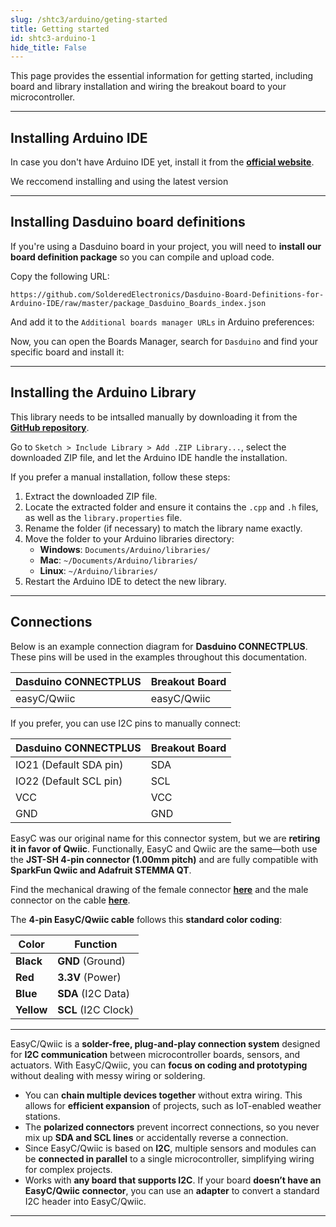 ```yaml
---
slug: /shtc3/arduino/geting-started 
title: Getting started
id: shtc3-arduino-1 
hide_title: False
---
```


This page provides the essential information for getting started, including board and library installation and wiring the breakout board to your microcontroller.

---

## Installing Arduino IDE

In case you don't have Arduino IDE yet, install it from the [**official website**](https://www.arduino.cc/en/software).

<InfoBox>We reccomend installing and using the latest version</InfoBox>

<CenteredImage src="/img/arduino_ide.png" alt="Arduino IDE" width="450px" caption="Arduino IDE" />

---

## Installing Dasduino board definitions

If you're using a Dasduino board in your project, you will need to **install our board definition package** so you can compile and upload code. 

Copy the following URL:

```
https://github.com/SolderedElectronics/Dasduino-Board-Definitions-for-Arduino-IDE/raw/master/package_Dasduino_Boards_index.json
```

And add it to the `Additional boards manager URLs` in Arduino preferences:

<CenteredImage src="/img/add_board_def.png" alt="Add Dasduino to Arduino boards Manager" caption="Adding the Dasduino boards link to Arduino IDE" width="600px" />

Now, you can open the Boards Manager, search for `Dasduino` and find your specific board and install it:
<CenteredImage src="/img/install_dasduino_board_defs.png" alt="Install Dasduino boards" caption="Installing Dasduino boards" width="300px" />

---

## Installing the Arduino Library

<!--
In the Arduino Library Manager, search for `SHTC3 Soldered Library` library and click `Install`:
<CenteredImage src="/img/install_lib.png" alt="Install SHTC3 Soldered Library" caption="Installing the Arduino library" width="400px" />

<WarningBox>This is a placeholder image! It needs to be replaced when the library is uploaded to Arduino Library Manager.</WarningBox>
-->
<WarningBox>This library needs to be intsalled manually by downloading it from the [**GitHub repository**](https://github.com/SolderedElectronics/Soldered-SHTC3-Temperature-Humidity-Sensor-Arduino-Library).</WarningBox> 

Go to `Sketch > Include Library > Add .ZIP Library...`, select the downloaded ZIP file, and let the Arduino IDE handle the installation.

<InfoBox>
If you prefer a manual installation, follow these steps:

1. Extract the downloaded ZIP file.
2. Locate the extracted folder and ensure it contains the `.cpp` and `.h` files, as well as the `library.properties` file.
3. Rename the folder (if necessary) to match the library name exactly.
4. Move the folder to your Arduino libraries directory:
   - **Windows**: `Documents/Arduino/libraries/`
   - **Mac**: `~/Documents/Arduino/libraries/`
   - **Linux**: `~/Arduino/libraries/`
5. Restart the Arduino IDE to detect the new library.
</InfoBox>

---

## Connections

Below is an example connection diagram for **Dasduino CONNECTPLUS**. These pins will be used in the examples throughout this documentation.

| **Dasduino CONNECTPLUS** | **Breakout Board** |
| ------------------------ | ------------------ |
| easyC/Qwiic              | easyC/Qwiic        |

<InfoBox>
If you prefer, you can use I2C pins to manually connect:

| **Dasduino CONNECTPLUS** | **Breakout Board** |
| ------------------------ | ------------------ |
| IO21 (Default SDA pin)   | SDA                |
| IO22 (Default SCL pin)   | SCL                |
| VCC                      | VCC                |
| GND                      | GND                |
</InfoBox>

<ExpandableSection title="More info on EasyC/Qwiic">

EasyC was our original name for this connector system, but we are **retiring it in favor of Qwiic**. Functionally, EasyC and Qwiic are the same—both use the **JST-SH 4-pin connector (1.00mm pitch)** and are fully compatible with **SparkFun Qwiic and Adafruit STEMMA QT**.  

Find the mechanical drawing of the female connector [**here**](https://soldered.com/productdata/2018/07/Soldered_A1001-SR04_datasheet.pdf) and the male connector on the cable [**here**](https://soldered.com/productdata/2018/07/Soldered_A1001-H04_datasheet.pdf).

The **4-pin EasyC/Qwiic cable** follows this **standard color coding**:  

| Color  | Function  |
|--------|----------|
| **Black**  | **GND** (Ground) |
| **Red**    | **3.3V** (Power) |
| **Blue**   | **SDA** (I2C Data) |
| **Yellow** | **SCL** (I2C Clock) |

---

EasyC/Qwiic is a **solder-free, plug-and-play connection system** designed for **I2C communication** between microcontroller boards, sensors, and actuators. With EasyC/Qwiic, you can **focus on coding and prototyping** without dealing with messy wiring or soldering. 
- You can **chain multiple devices together** without extra wiring. This allows for **efficient expansion** of projects, such as IoT-enabled weather stations.  
- The **polarized connectors** prevent incorrect connections, so you never mix up **SDA and SCL lines** or accidentally reverse a connection.  
- Since EasyC/Qwiic is based on **I2C**, multiple sensors and modules can be **connected in parallel** to a single microcontroller, simplifying wiring for complex projects.  
- Works with **any board that supports I2C**. If your board **doesn’t have an EasyC/Qwiic connector**, you can use an **adapter** to convert a standard I2C header into EasyC/Qwiic. 

---

<YouTubeEmbed videoId="fkst0veJaEw" width={520} />
</ExpandableSection>    
